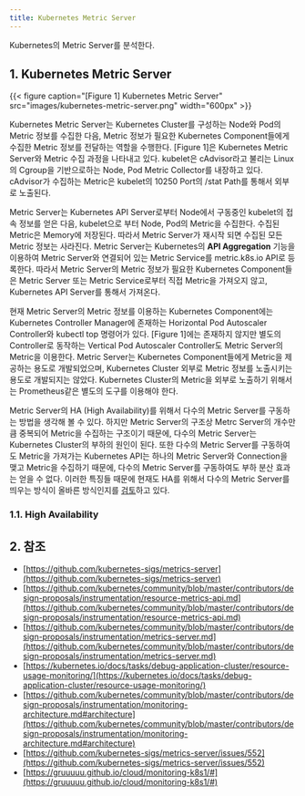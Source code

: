 ```yaml
---
title: Kubernetes Metric Server
---
```


Kubernetes의 Metric Server를 분석한다.

## 1. Kubernetes Metric Server

{{< figure caption="[Figure 1] Kubernetes Metric Server" src="images/kubernetes-metric-server.png" width="600px" >}}

Kubernetes Metric Server는 Kubernetes Cluster를 구성하는 Node와 Pod의 Metric 정보를 수집한 다음, Metric 정보가 필요한 Kubernetes Component들에게 수집한 Metric 정보를 전달하는 역할을 수행한다. [Figure 1]은 Kubernetes Metric Server와 Metric 수집 과정을 나타내고 있다. kubelet은 cAdvisor라고 불리는 Linux의 Cgroup을 기반으로하는 Node, Pod Metric Collector를 내장하고 있다. cAdvisor가 수집하는 Metric은 kubelet의 10250 Port의 /stat Path를 통해서 외부로 노출된다. 

Metric Server는 Kubernetes API Server로부터 Node에서 구동중인 kubelet의 접속 정보를 얻은 다음, kubelet으로 부터 Node, Pod의 Metric을 수집한다. 수집된 Metric은 Memory에 저장된다. 따라서 Metric Server가 재시작 되면 수집된 모든 Metric 정보는 사라진다. Metric Server는 Kubernetes의 **API Aggregation** 기능을 이용하여 Metric Server와 연결되어 있는 Metric Service를 metric.k8s.io API로 등록한다. 따라서 Metric Server의 Metric 정보가 필요한 Kubernetes Component들은 Metric Server 또는 Metric Service로부터 직접 Metric을 가져오지 않고, Kubernetes API Server를 통해서 가져온다.

현재 Metric Server의 Metric 정보를 이용하는 Kubernetes Component에는 Kubernetes Controller Manager에 존재하는 Horizontal Pod Autoscaler Controller와 kubectl top 명령어가 있다. [Figure 1]에는 존재하지 않지만 별도의 Controller로 동작하는 Vertical Pod Autoscaler Controller도 Metric Server의 Metric을 이용한다. Metric Server는 Kubernetes Component들에게 Metric을 제공하는 용도로 개발되었으며, Kubernetes Cluster 외부로 Metric 정보를 노출시키는 용도로 개발되지는 않았다. Kubernetes Cluster의 Metric을 외부로 노출하기 위해서는 Prometheus같은 별도의 도구를 이용해야 한다.

Metric Server의 HA (High Availability)를 위해서 다수의 Metric Server를 구동하는 방법을 생각해 볼 수 있다. 하지만 Metric Server의 구조상 Metrc Server의 개수만큼 중복되어 Metric을 수집하는 구조이기 때문에, 다수의 Metric Server는 Kubernetes Cluster의 부하의 원인이 된다. 또한 다수의 Metric Server를 구동하여도 Metric을 가져가는 Kubernetes API는 하나의 Metric Server와 Connection을 맺고 Metric을 수집하기 때문에, 다수의 Metric Server를 구동하여도 부하 분산 효과는 얻을 수 없다. 이러한 특징들 때문에 현재도 HA를 위해서 다수의 Metric Server를 띄우는 방식이 올바른 방식인지를 [검토](https://github.com/kubernetes-sigs/metrics-server/issues/552)하고 있다.

### 1.1. High Availability

## 2. 참조

* [https://github.com/kubernetes-sigs/metrics-server](https://github.com/kubernetes-sigs/metrics-server)
* [https://github.com/kubernetes/community/blob/master/contributors/design-proposals/instrumentation/resource-metrics-api.md](https://github.com/kubernetes/community/blob/master/contributors/design-proposals/instrumentation/resource-metrics-api.md)
* [https://github.com/kubernetes/community/blob/master/contributors/design-proposals/instrumentation/metrics-server.md](https://github.com/kubernetes/community/blob/master/contributors/design-proposals/instrumentation/metrics-server.md)
* [https://kubernetes.io/docs/tasks/debug-application-cluster/resource-usage-monitoring/](https://kubernetes.io/docs/tasks/debug-application-cluster/resource-usage-monitoring/)
* [https://github.com/kubernetes/community/blob/master/contributors/design-proposals/instrumentation/monitoring-architecture.md#architecture](https://github.com/kubernetes/community/blob/master/contributors/design-proposals/instrumentation/monitoring-architecture.md#architecture)
* [https://github.com/kubernetes-sigs/metrics-server/issues/552](https://github.com/kubernetes-sigs/metrics-server/issues/552)
* [https://gruuuuu.github.io/cloud/monitoring-k8s1/#](https://gruuuuu.github.io/cloud/monitoring-k8s1/#)
